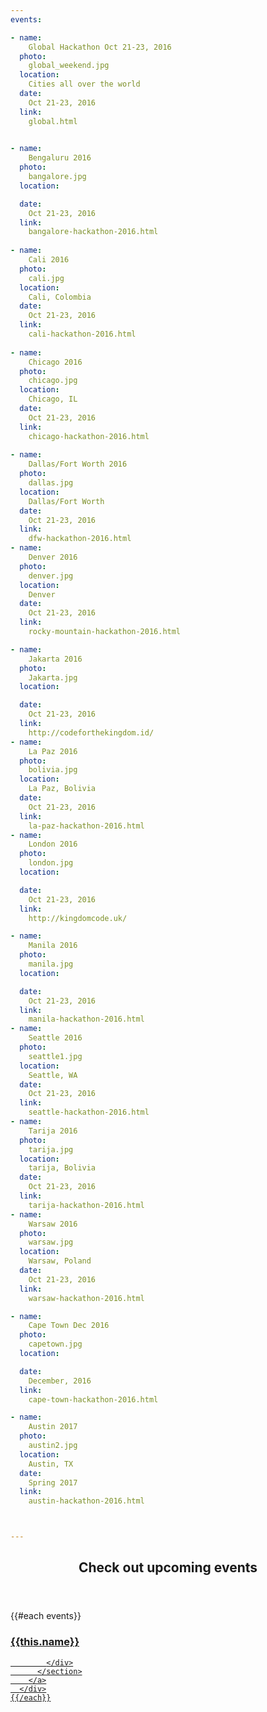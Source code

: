 ```yaml
---
events:

- name:
    Global Hackathon Oct 21-23, 2016
  photo:
    global_weekend.jpg
  location:
    Cities all over the world
  date:
    Oct 21-23, 2016
  link:
    global.html  
   

- name:
    Bengaluru 2016
  photo:
    bangalore.jpg
  location:

  date:
    Oct 21-23, 2016
  link:
    bangalore-hackathon-2016.html  
          
- name:
    Cali 2016
  photo:
    cali.jpg
  location:
    Cali, Colombia
  date:
    Oct 21-23, 2016
  link:
    cali-hackathon-2016.html    
    
- name:
    Chicago 2016
  photo:
    chicago.jpg
  location:
    Chicago, IL
  date:
    Oct 21-23, 2016
  link:
    chicago-hackathon-2016.html      
             
- name:
    Dallas/Fort Worth 2016
  photo:
    dallas.jpg
  location:
    Dallas/Fort Worth
  date:
    Oct 21-23, 2016
  link:
    dfw-hackathon-2016.html      
- name:
    Denver 2016
  photo:
    denver.jpg
  location:
    Denver
  date:
    Oct 21-23, 2016
  link:
    rocky-mountain-hackathon-2016.html

- name:
    Jakarta 2016
  photo:
    Jakarta.jpg
  location:

  date:
    Oct 21-23, 2016
  link:
    http://codeforthekingdom.id/    
- name:
    La Paz 2016  
  photo:
    bolivia.jpg
  location:
    La Paz, Bolivia
  date:
    Oct 21-23, 2016
  link:
    la-paz-hackathon-2016.html          
- name:
    London 2016
  photo:
    london.jpg
  location:

  date:
    Oct 21-23, 2016
  link:
    http://kingdomcode.uk/    

- name:
    Manila 2016
  photo:
    manila.jpg
  location:

  date:
    Oct 21-23, 2016
  link:
    manila-hackathon-2016.html         
- name:
    Seattle 2016
  photo:
    seattle1.jpg
  location:
    Seattle, WA
  date:
    Oct 21-23, 2016
  link:  
    seattle-hackathon-2016.html     
- name:
    Tarija 2016  
  photo:
    tarija.jpg
  location:
    tarija, Bolivia
  date:
    Oct 21-23, 2016
  link:
    tarija-hackathon-2016.html          
- name:
    Warsaw 2016
  photo:
    warsaw.jpg
  location:
    Warsaw, Poland
  date:
    Oct 21-23, 2016
  link:
    warsaw-hackathon-2016.html      

- name:
    Cape Town Dec 2016
  photo:
    capetown.jpg
  location:

  date:
    December, 2016
  link:
    cape-town-hackathon-2016.html    

- name:
    Austin 2017
  photo:
    austin2.jpg
  location:
    Austin, TX
  date:
    Spring 2017
  link:
    austin-hackathon-2016.html   



---
```



<section class="wrapper style3 container special-alt">
  <header class="major">
    <h2>Check out <strong>upcoming events</strong></h2>
  </header>
  <div class="row">
    {{#each events}}
      <div class="6u">
        <a href="{{this.link}}">
          <section class="event-image" style="background-image: url({{../assets}}/images/events/{{this.photo}});">
            <div class="image-overlay">
              <h3>{{this.name}}</h3>

            </div>
          </section>
        </a>
      </div>
    {{/each}}
  </div>
<!--
       <footer class="major">
        <ul class="buttons">
          <li><a href="#" class="button">See More</a></li>
        </ul>
      </footer>
      -->
</section>
